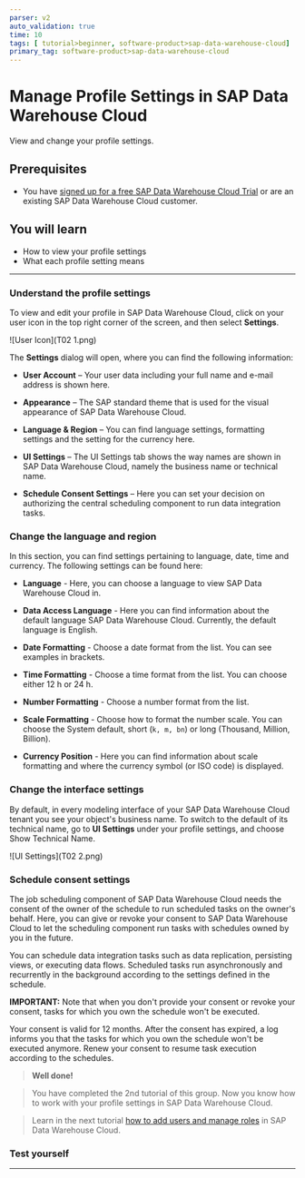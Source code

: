 ```yaml
---
parser: v2
auto_validation: true
time: 10
tags: [ tutorial>beginner, software-product>sap-data-warehouse-cloud]
primary_tag: software-product>sap-data-warehouse-cloud
---
```

# Manage Profile Settings in SAP Data Warehouse Cloud
<!-- description --> View and change your profile settings.

## Prerequisites
 - You have [signed up for a free SAP Data Warehouse Cloud Trial](data-warehouse-cloud-1-begin-trial) or are an existing SAP Data Warehouse Cloud customer.

## You will learn
- How to view your profile settings
- What each profile setting means

---

### Understand the profile settings


To view and edit your profile in SAP Data Warehouse Cloud, click on your user icon in the top right corner of the screen, and then select **Settings**.

![User Icon](T02 1.png)

The **Settings** dialog will open, where you can find the following information:

-	**User Account** – Your user data including your full name and e-mail address is shown here.

-	**Appearance** – The SAP standard theme that is used for the visual appearance of SAP Data Warehouse Cloud.

-	**Language & Region** – You can find language settings, formatting settings and the setting for the currency here.

-	**UI Settings** – The UI Settings tab shows the way names are shown in SAP Data Warehouse Cloud, namely the business name or technical name.

-	**Schedule Consent Settings** – Here you can set your decision on authorizing the central scheduling component to run data integration tasks.




### Change the language and region


In this section, you can find settings pertaining to language, date, time and currency.
The following settings can be found here:

-	**Language** - Here, you can choose a language to view SAP Data Warehouse Cloud in.  

-	**Data Access Language** - Here you can find information about the default language SAP Data Warehouse Cloud. Currently, the default language is English.

-	**Date Formatting** - Choose a date format from the list. You can see examples in brackets.

-	**Time Formatting** - Choose a time format from the list. You can choose either 12 h or 24 h.

-	**Number Formatting** - Choose a number format from the list.

-	**Scale Formatting** - Choose how to format the number scale. You can choose the System default, short (`k, m, bn`) or long (Thousand, Million, Billion).

-	**Currency Position** - Here you can find information about scale formatting and where the currency symbol (or ISO code) is displayed.



### Change the interface settings


By default, in every modeling interface of your SAP Data Warehouse Cloud tenant you see your object's business name. To switch to the default of its technical name, go to **UI Settings** under your profile settings, and choose Show Technical Name.

![UI Settings](T02 2.png)


### Schedule consent settings


The job scheduling component of SAP Data Warehouse Cloud needs the consent of the owner of the schedule to run scheduled tasks on the owner's behalf. Here, you can give or revoke your consent to SAP Data Warehouse Cloud to let the scheduling component run tasks with schedules owned by you in the future.

You can schedule data integration tasks such as data replication, persisting views, or executing data flows. Scheduled tasks run asynchronously and recurrently in the background according to the settings defined in the schedule.

**IMPORTANT:** Note that when you don't provide your consent or revoke your consent, tasks for which you own the schedule won't be executed.

Your consent is valid for 12 months. After the consent has expired, a log informs you that the tasks for which you own the schedule won't be executed anymore. Renew your consent to resume task execution according to the schedules.

>**Well done!**

> You have completed the 2nd tutorial of this group. Now you know how to work with your profile settings in SAP Data Warehouse Cloud.

> Learn in the next tutorial [how to add users and manage roles](data-warehouse-cloud-3-add-users) in SAP Data Warehouse Cloud.


### Test yourself




---
